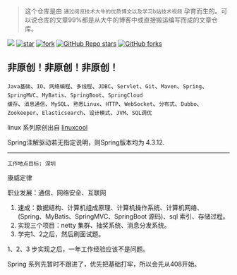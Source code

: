 > 这个仓库是由 `通过阅览技术大牛的优质博文以及学习b站技术视频` 孕育而生的。可以说仓库的文章99%都是从大牛的博客中或直接搬运编写而成的文章仓库。

[![](https://img.shields.io/badge/Author-yuanwu-orange.svg)](https://gitee.com/yuanwu233/CrazyNote) 
[![star](https://gitee.com/yuanwu233/CrazyNote/badge/star.svg?theme=dark)](https://gitee.com/yuanwu233/CrazyNote)
[![fork](https://gitee.com/yuanwu233/CrazyNote/badge/fork.svg?theme=dark)](https://gitee.com/yuanwu233/CrazyNote)
[![GitHub Repo stars](https://img.shields.io/github/stars/Doing-code/Java-Two-years-of-work-experience?logo=github)](https://github.com/Doing-code/Java-Two-years-of-work-experience)
[![GitHub forks](https://img.shields.io/github/forks/Doing-code/Java-Two-years-of-work-experience?logo=github)](https://github.com/Doing-code/Java-Two-years-of-work-experience)

## 非原创！非原创！非原创！

`Java基础`、`IO`、`网络编程`、`多线程`、`JDBC`、`Servlet`、`Git`、`Maven`、`Spring`、`SpringMVC`、`MyBatis`、`SpringBoot`、`SpringCloud` <br/>
`缓存`、`消息通信`、`MySQL`、`熟悉Linux`、`HTTP`、`WebSocket`、`分布式`、`Dubbo`、`Zookeeper`、`Elasticsearch`、`设计模式`、`JVM`、`SQL调优`

linux 系列原创出自 [linuxcool](https://www.linuxcool.com/)

Spring注解驱动若无指定说明，则Spring版本均为 4.3.12.

--------------------------------------------------------
`工作地点目标: 深圳`

康威定律

职业发展：通信、网络安全、互联网

1. 速成：数据结构、计算机组成原理、计算机操作系统、计算机网络、(Spring、MyBatis、SpringMVC、SpringBoot 源码)、sql 索引、存储过程。
2. 实现三个项目：netty 集群、抽奖系统、消息分发系统。
3. 学完1、2之后，然后刷面试题。

1、2、3 步实现之后，一年工作经验应该不是问题。

Spring 系列先暂时不跟进了，优先把基础打牢，所以会先从408开始。
